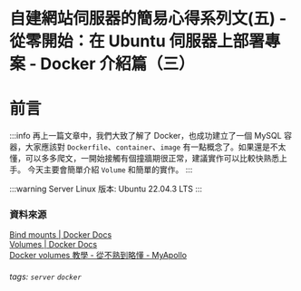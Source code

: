 # 自建網站伺服器的簡易心得系列文(五) - 從零開始：在 Ubuntu 伺服器上部署專案 - Docker 介紹篇（三）

**前言**
===
:::info
再上一篇文章中，我們大致了解了 Docker，也成功建立了一個 MySQL 容器，大家應該對 `Dockerfile`、`container`、`image` 有一點概念了。如果還是不太懂，可以多多爬文，一開始接觸有個撞牆期很正常，建議實作可以比較快熟悉上手。 今天主要會簡單介紹 `Volume` 和簡單的實作。
:::  

:::warning
Server Linux 版本: Ubuntu 22.04.3 LTS
::: 

<!-- :::success
額外補充： 可以根據 `IMAGE ID` 刪掉不需要的映像檔，尤其是如果當改了 Dockerfile 但 build 的時候，沒有更換映像檔案的 tag 話，就會發生 image 沒有更新的狀況。  
:::  

``` bash
docker image rmi <IMAGE ID>
``` 
IMAGE ID 可以不用全部打出來，Docker 會自動識別並刪除與所提供的部分 IMAGE ID 相符的映像。
    -->

### **資料來源**  

[Bind mounts | Docker Docs](https://docs.docker.com/storage/bind-mounts/)  
[Volumes | Docker Docs](https://docs.docker.com/storage/volumes/)  
[Docker volumes 教學 - 從不熟到略懂 - MyApollo](https://myapollo.com.tw/blog/docker-volumes/) 


###### tags: `server` `docker`